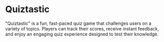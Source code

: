# Quiztastic
"Quiztastic" is a fun, fast-paced quiz game that challenges users on a variety of topics. Players can track their scores, receive instant feedback, and enjoy an engaging quiz experience designed to test their knowledge.
